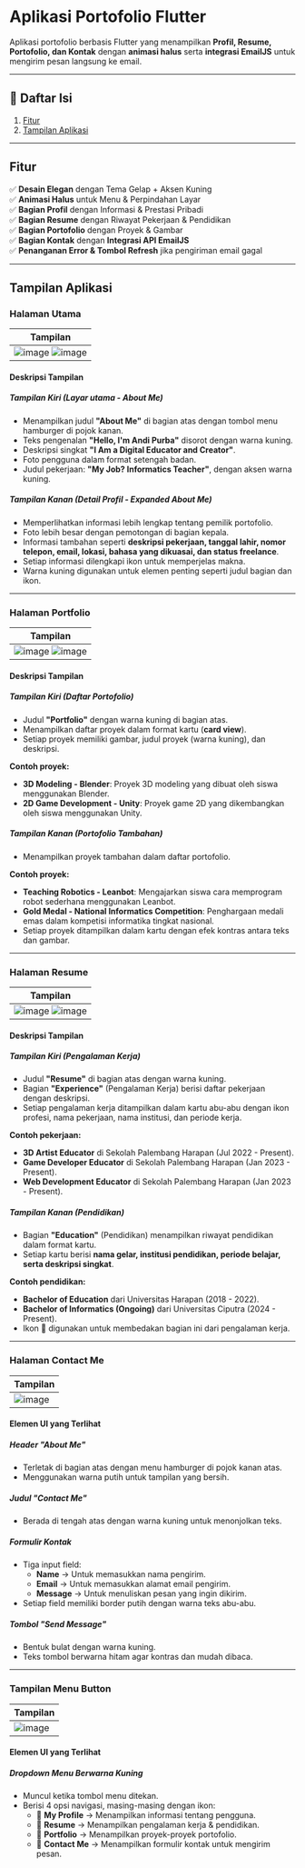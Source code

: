 # Aplikasi Portofolio Flutter  
Aplikasi portofolio berbasis Flutter yang menampilkan **Profil, Resume, Portofolio, dan Kontak** dengan **animasi halus** serta **integrasi EmailJS** untuk mengirim pesan langsung ke email.

---

## 📖 Daftar Isi
1. [Fitur](#fitur)  
2. [Tampilan Aplikasi](#tampilan-aplikasi)  

---

## **Fitur**
✅ **Desain Elegan** dengan Tema Gelap + Aksen Kuning  
✅ **Animasi Halus** untuk Menu & Perpindahan Layar  
✅ **Bagian Profil** dengan Informasi & Prestasi Pribadi  
✅ **Bagian Resume** dengan Riwayat Pekerjaan & Pendidikan  
✅ **Bagian Portofolio** dengan Proyek & Gambar  
✅ **Bagian Kontak** dengan **Integrasi API EmailJS**  
✅ **Penanganan Error & Tombol Refresh** jika pengiriman email gagal  

---

## **Tampilan Aplikasi**
### Halaman Utama
| Tampilan |  
|--------------|  
| ![image](https://github.com/user-attachments/assets/5347233f-a53f-4f38-99ee-ed41dce1ec52) ![image](https://github.com/user-attachments/assets/cdaf6fcf-a8f4-43d9-9d4d-33e12ce4a83d) |  

#### **Deskripsi Tampilan**
##### Tampilan Kiri (Layar utama - About Me)
- Menampilkan judul **"About Me"** di bagian atas dengan tombol menu hamburger di pojok kanan.
- Teks pengenalan **"Hello, I'm Andi Purba"** disorot dengan warna kuning.
- Deskripsi singkat **"I Am a Digital Educator and Creator"**.
- Foto pengguna dalam format setengah badan.
- Judul pekerjaan: **"My Job? Informatics Teacher"**, dengan aksen warna kuning.

##### Tampilan Kanan (Detail Profil - Expanded About Me)
- Memperlihatkan informasi lebih lengkap tentang pemilik portofolio.
- Foto lebih besar dengan pemotongan di bagian kepala.
- Informasi tambahan seperti **deskripsi pekerjaan, tanggal lahir, nomor telepon, email, lokasi, bahasa yang dikuasai, dan status freelance**.
- Setiap informasi dilengkapi ikon untuk memperjelas makna.
- Warna kuning digunakan untuk elemen penting seperti judul bagian dan ikon.

---

### Halaman Portfolio
| Tampilan |  
|--------------|  
| ![image](https://github.com/user-attachments/assets/a50d6bb9-16c5-45d9-8867-04ae44a1aded) ![image](https://github.com/user-attachments/assets/df60d484-d0f2-47fa-bffd-f2a634c95c8c) |  

#### **Deskripsi Tampilan**
##### Tampilan Kiri (Daftar Portofolio)
- Judul **"Portfolio"** dengan warna kuning di bagian atas.
- Menampilkan daftar proyek dalam format kartu (**card view**).
- Setiap proyek memiliki gambar, judul proyek (warna kuning), dan deskripsi.

**Contoh proyek:**
- **3D Modeling - Blender**: Proyek 3D modeling yang dibuat oleh siswa menggunakan Blender.
- **2D Game Development - Unity**: Proyek game 2D yang dikembangkan oleh siswa menggunakan Unity.

##### Tampilan Kanan (Portofolio Tambahan)
- Menampilkan proyek tambahan dalam daftar portofolio.

**Contoh proyek:**
- **Teaching Robotics - Leanbot**: Mengajarkan siswa cara memprogram robot sederhana menggunakan Leanbot.
- **Gold Medal - National Informatics Competition**: Penghargaan medali emas dalam kompetisi informatika tingkat nasional.
- Setiap proyek ditampilkan dalam kartu dengan efek kontras antara teks dan gambar.

---

### Halaman Resume
| Tampilan |  
|--------------|  
| ![image](https://github.com/user-attachments/assets/53d10056-a6a9-4ddb-9a01-0b45e89f3d82) ![image](https://github.com/user-attachments/assets/f459eef0-16e3-4182-a29a-a3c380f69fa1) |  

#### **Deskripsi Tampilan**
##### Tampilan Kiri (Pengalaman Kerja)
- Judul **"Resume"** di bagian atas dengan warna kuning.
- Bagian **"Experience"** (Pengalaman Kerja) berisi daftar pekerjaan dengan deskripsi.
- Setiap pengalaman kerja ditampilkan dalam kartu abu-abu dengan ikon profesi, nama pekerjaan, nama institusi, dan periode kerja.

**Contoh pekerjaan:**
- **3D Artist Educator** di Sekolah Palembang Harapan (Jul 2022 - Present).
- **Game Developer Educator** di Sekolah Palembang Harapan (Jan 2023 - Present).
- **Web Development Educator** di Sekolah Palembang Harapan (Jan 2023 - Present).

##### Tampilan Kanan (Pendidikan)
- Bagian **"Education"** (Pendidikan) menampilkan riwayat pendidikan dalam format kartu.
- Setiap kartu berisi **nama gelar, institusi pendidikan, periode belajar, serta deskripsi singkat**.

**Contoh pendidikan:**
- **Bachelor of Education** dari Universitas Harapan (2018 - 2022).
- **Bachelor of Informatics (Ongoing)** dari Universitas Ciputra (2024 - Present).
- Ikon 📜 digunakan untuk membedakan bagian ini dari pengalaman kerja.

---

### Halaman Contact Me
| Tampilan |  
|--------------|  
| ![image](https://github.com/user-attachments/assets/28a64526-2ee6-4db0-ae2b-3df5f1cf4527) |  

#### **Elemen UI yang Terlihat**
##### Header **"About Me"**
- Terletak di bagian atas dengan menu hamburger di pojok kanan atas.
- Menggunakan warna putih untuk tampilan yang bersih.

##### Judul **"Contact Me"**
- Berada di tengah atas dengan warna kuning untuk menonjolkan teks.

##### **Formulir Kontak**
- Tiga input field:
  - **Name** → Untuk memasukkan nama pengirim.
  - **Email** → Untuk memasukkan alamat email pengirim.
  - **Message** → Untuk menuliskan pesan yang ingin dikirim.
- Setiap field memiliki border putih dengan warna teks abu-abu.

##### **Tombol "Send Message"**
- Bentuk bulat dengan warna kuning.
- Teks tombol berwarna hitam agar kontras dan mudah dibaca.

---

### Tampilan Menu Button
| Tampilan |  
|--------------|  
| ![image](https://github.com/user-attachments/assets/2a8cc1cc-8e20-4a28-9fb2-9a3bb27b8c2a) |  

#### **Elemen UI yang Terlihat**
##### **Dropdown Menu Berwarna Kuning**
- Muncul ketika tombol menu ditekan.
- Berisi 4 opsi navigasi, masing-masing dengan ikon:
  - 📄 **My Profile** → Menampilkan informasi tentang pengguna.
  - 📑 **Resume** → Menampilkan pengalaman kerja & pendidikan.
  - 💼 **Portfolio** → Menampilkan proyek-proyek portofolio.
  - 📧 **Contact Me** → Menampilkan formulir kontak untuk mengirim pesan.
